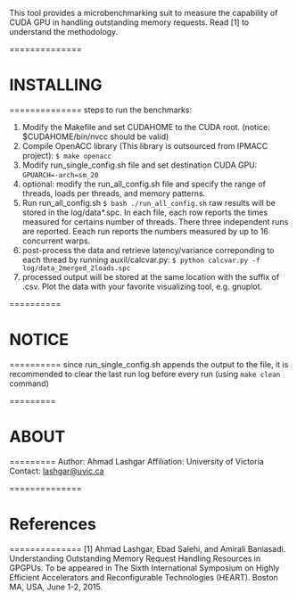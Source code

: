 This tool provides a microbenchmarking suit to measure the capability of CUDA GPU in handling
outstanding memory requests. Read [1] to understand the methodology.

==============
# INSTALLING 
==============
steps to run the benchmarks:
1) Modify the Makefile and set CUDAHOME to the CUDA root. (notice: $CUDAHOME/bin/nvcc should be valid)
2) Compile OpenACC library (This library is outsourced from IPMACC project):
   `$ make openacc`
3) Modify run_single_config.sh file and set destination CUDA GPU: `GPUARCH=-arch=sm_20`
4) optional: modify the run_all_config.sh file and specify the range of threads, loads per threads,
     and memory patterns.
5) Run run_all_config.sh
    `$ bash ./run_all_config.sh`
   raw results will be stored in the log/data*.spc. In each file, each row reports the times measured
   for certains number of threads. There three independent runs are reported. Eeach run reports the
   numbers measured by up to 16 concurrent warps.
7) post-process the data and retrieve latency/variance correponding to each thread by running
   auxil/calcvar.py:
    `$ python calcvar.py -f log/data_2merged_2loads.spc`
8) processed output will be stored at the same location with the suffix of .csv. Plot the data with
   your favorite visualizing tool, e.g. gnuplot.

==========
# NOTICE 
==========
since run_single_config.sh appends the output to the file, it is recommended to clear the last
run log before every run (using `make clean` command)

=========
# ABOUT 
=========
Author: Ahmad Lashgar
Affiliation: University of Victoria
Contact: lashgar@uvic.ca

==============
# References 
==============
[1] Ahmad Lashgar, Ebad Salehi, and Amirali Baniasadi. Understanding Outstanding Memory Request Handling Resources in GPGPUs. To be appeared in The Sixth International Symposium on Highly Efficient Accelerators and Reconfigurable Technologies (HEART). Boston MA, USA, June 1-2, 2015.
